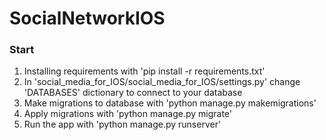 # SocialNetworkIOS

### Start

1. Installing requirements with 'pip install -r requirements.txt'
2. In 'social_media_for_IOS/social_media_for_IOS/settings.py' change 'DATABASES' dictionary to connect to your database
3. Make migrations to database with 'python manage.py makemigrations'
4. Apply migrations with 'python manage.py migrate'
5. Run the app with 'python manage.py runserver'
